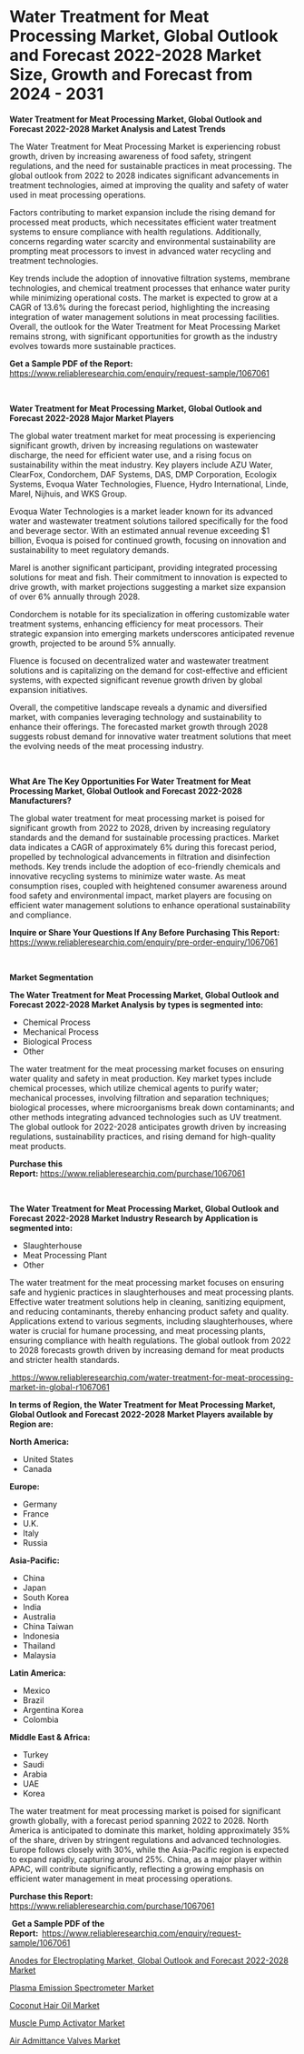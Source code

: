 <p><h1>Water Treatment for Meat Processing Market, Global Outlook and Forecast 2022-2028 Market Size, Growth and Forecast from 2024 - 2031</h1></p><p><strong>Water Treatment for Meat Processing Market, Global Outlook and Forecast 2022-2028 Market Analysis and Latest Trends</strong></p>
<p><p>The Water Treatment for Meat Processing Market is experiencing robust growth, driven by increasing awareness of food safety, stringent regulations, and the need for sustainable practices in meat processing. The global outlook from 2022 to 2028 indicates significant advancements in treatment technologies, aimed at improving the quality and safety of water used in meat processing operations.</p><p>Factors contributing to market expansion include the rising demand for processed meat products, which necessitates efficient water treatment systems to ensure compliance with health regulations. Additionally, concerns regarding water scarcity and environmental sustainability are prompting meat processors to invest in advanced water recycling and treatment technologies.</p><p>Key trends include the adoption of innovative filtration systems, membrane technologies, and chemical treatment processes that enhance water purity while minimizing operational costs. The market is expected to grow at a CAGR of 13.6% during the forecast period, highlighting the increasing integration of water management solutions in meat processing facilities. Overall, the outlook for the Water Treatment for Meat Processing Market remains strong, with significant opportunities for growth as the industry evolves towards more sustainable practices.</p></p>
<p><strong>Get a Sample PDF of the Report:&nbsp;</strong> <a href="https://www.reliableresearchiq.com/enquiry/request-sample/1067061">https://www.reliableresearchiq.com/enquiry/request-sample/1067061</a></p>
<p>&nbsp;</p>
<p><strong>Water Treatment for Meat Processing Market, Global Outlook and Forecast 2022-2028 Major Market Players</strong></p>
<p><p>The global water treatment market for meat processing is experiencing significant growth, driven by increasing regulations on wastewater discharge, the need for efficient water use, and a rising focus on sustainability within the meat industry. Key players include AZU Water, ClearFox, Condorchem, DAF Systems, DAS, DMP Corporation, Ecologix Systems, Evoqua Water Technologies, Fluence, Hydro International, Linde, Marel, Nijhuis, and WKS Group.</p><p>Evoqua Water Technologies is a market leader known for its advanced water and wastewater treatment solutions tailored specifically for the food and beverage sector. With an estimated annual revenue exceeding $1 billion, Evoqua is poised for continued growth, focusing on innovation and sustainability to meet regulatory demands.</p><p>Marel is another significant participant, providing integrated processing solutions for meat and fish. Their commitment to innovation is expected to drive growth, with market projections suggesting a market size expansion of over 6% annually through 2028.</p><p>Condorchem is notable for its specialization in offering customizable water treatment systems, enhancing efficiency for meat processors. Their strategic expansion into emerging markets underscores anticipated revenue growth, projected to be around 5% annually.</p><p>Fluence is focused on decentralized water and wastewater treatment solutions and is capitalizing on the demand for cost-effective and efficient systems, with expected significant revenue growth driven by global expansion initiatives.</p><p>Overall, the competitive landscape reveals a dynamic and diversified market, with companies leveraging technology and sustainability to enhance their offerings. The forecasted market growth through 2028 suggests robust demand for innovative water treatment solutions that meet the evolving needs of the meat processing industry.</p></p>
<p>&nbsp;</p>
<p><strong>What Are The Key Opportunities For Water Treatment for Meat Processing Market, Global Outlook and Forecast 2022-2028 Manufacturers?</strong></p>
<p><p>The global water treatment for meat processing market is poised for significant growth from 2022 to 2028, driven by increasing regulatory standards and the demand for sustainable processing practices. Market data indicates a CAGR of approximately 6% during this forecast period, propelled by technological advancements in filtration and disinfection methods. Key trends include the adoption of eco-friendly chemicals and innovative recycling systems to minimize water waste. As meat consumption rises, coupled with heightened consumer awareness around food safety and environmental impact, market players are focusing on efficient water management solutions to enhance operational sustainability and compliance.</p></p>
<p><strong>Inquire or Share Your Questions If Any Before Purchasing This Report:</strong> <a href="https://www.reliableresearchiq.com/enquiry/pre-order-enquiry/1067061">https://www.reliableresearchiq.com/enquiry/pre-order-enquiry/1067061</a></p>
<p>&nbsp;</p>
<p><strong>Market Segmentation</strong></p>
<p><strong>The Water Treatment for Meat Processing Market, Global Outlook and Forecast 2022-2028 Market Analysis by types is segmented into:</strong></p>
<p><ul><li>Chemical Process</li><li>Mechanical Process</li><li>Biological Process</li><li>Other</li></ul></p>
<p><p>The water treatment for the meat processing market focuses on ensuring water quality and safety in meat production. Key market types include chemical processes, which utilize chemical agents to purify water; mechanical processes, involving filtration and separation techniques; biological processes, where microorganisms break down contaminants; and other methods integrating advanced technologies such as UV treatment. The global outlook for 2022-2028 anticipates growth driven by increasing regulations, sustainability practices, and rising demand for high-quality meat products.</p></p>
<p><strong>Purchase this Report:&nbsp;</strong><a href="https://www.reliableresearchiq.com/purchase/1067061">https://www.reliableresearchiq.com/purchase/1067061</a></p>
<p>&nbsp;</p>
<p><strong>The Water Treatment for Meat Processing Market, Global Outlook and Forecast 2022-2028 Market Industry Research by Application is segmented into:</strong></p>
<p><ul><li>Slaughterhouse</li><li>Meat Processing Plant</li><li>Other</li></ul></p>
<p><p>The water treatment for the meat processing market focuses on ensuring safe and hygienic practices in slaughterhouses and meat processing plants. Effective water treatment solutions help in cleaning, sanitizing equipment, and reducing contaminants, thereby enhancing product safety and quality. Applications extend to various segments, including slaughterhouses, where water is crucial for humane processing, and meat processing plants, ensuring compliance with health regulations. The global outlook from 2022 to 2028 forecasts growth driven by increasing demand for meat products and stricter health standards.</p></p>
<p><a href="https://www.reliableresearchiq.com/water-treatment-for-meat-processing-market-in-global-r1067061">&nbsp;https://www.reliableresearchiq.com/water-treatment-for-meat-processing-market-in-global-r1067061</a></p>
<p><strong>In terms of Region, the Water Treatment for Meat Processing Market, Global Outlook and Forecast 2022-2028 Market Players available by Region are:</strong></p>
<p>
    <p> <strong> North America: </strong>
        <ul>
            <li>United States</li>
            <li>Canada</li>
        </ul>
        </p> 
    <p> <strong> Europe: </strong>
        <ul>
            <li>Germany</li>
            <li>France</li>
            <li>U.K.</li>
            <li>Italy</li>
            <li>Russia</li>
        </ul>
        </p> 
    <p> <strong> Asia-Pacific: </strong>
        <ul>
            <li>China</li>
            <li>Japan</li>
            <li>South Korea</li>
            <li>India</li>
            <li>Australia</li>
            <li>China Taiwan</li>
            <li>Indonesia</li>
            <li>Thailand</li>
            <li>Malaysia</li>
        </ul>
        </p> 
    <p> <strong> Latin America: </strong>
        <ul>
            <li>Mexico</li>
            <li>Brazil</li>
            <li>Argentina Korea</li>
            <li>Colombia</li>
        </ul>
        </p> 
    <p> <strong> Middle East & Africa: </strong>
        <ul>
            <li>Turkey</li>
            <li>Saudi</li>
            <li>Arabia</li>
            <li>UAE</li>
            <li>Korea</li>
        </ul>
    </p>
    </p>
<p><p>The water treatment for meat processing market is poised for significant growth globally, with a forecast period spanning 2022 to 2028. North America is anticipated to dominate this market, holding approximately 35% of the share, driven by stringent regulations and advanced technologies. Europe follows closely with 30%, while the Asia-Pacific region is expected to expand rapidly, capturing around 25%. China, as a major player within APAC, will contribute significantly, reflecting a growing emphasis on efficient water management in meat processing operations.</p></p>
<p><strong>Purchase this Report: </strong><a href="https://www.reliableresearchiq.com/purchase/1067061">https://www.reliableresearchiq.com/purchase/1067061</a></p>
<p>&nbsp;<strong>Get a Sample PDF of the Report:&nbsp;&nbsp;</strong><a href="https://www.reliableresearchiq.com/enquiry/request-sample/1067061">https://www.reliableresearchiq.com/enquiry/request-sample/1067061</a></p>
<p><strong></strong></p>
<p><p><a href="https://github.com/CliffMedina6/Market-Research-Report-List-6/blob/main/anodes-for-electroplating-market-global-outlook-and-forecast-2022-2028-market.md">Anodes for Electroplating Market, Global Outlook and Forecast 2022-2028 Market</a></p><p><a href="https://www.linkedin.com/pulse/global-plasma-emission-spectrometer-market-analysis-x0ifc?trackingId=yqbCc3DCRmmSNUERhy4nBA%3D%3D">Plasma Emission Spectrometer Market</a></p><p><a href="https://www.linkedin.com/pulse/booming-coconut-hair-oil-market-sector-analysis-growth-voqoe?trackingId=oWgyY8NFRnul1vn2aWT1mQ%3D%3D">Coconut Hair Oil Market</a></p><p><a href="https://www.linkedin.com/pulse/muscle-pump-activator-market-research-report-includes-analysis-6fofe?trackingId=E6a7Q1YSQFOvTRNQB46PIQ%3D%3D">Muscle Pump Activator Market</a></p><p><a href="https://www.linkedin.com/pulse/air-admittance-valves-industry-insights-report-analyzing-pj6cc?trackingId=tYWxJmYYTEeVJpwtvIqvmA%3D%3D">Air Admittance Valves Market</a></p></p>